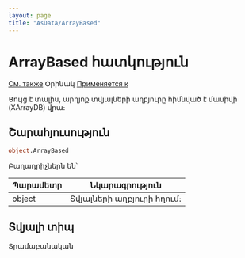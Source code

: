 ```yaml
---
layout: page
title: "AsData/ArrayBased"
---
```



# ArrayBased հատկություն

[См. также](../Asdata.md) Օրինակ [Применяется к](../Asdata.md)

Ցույց է տալիս, արդյոք տվյալների աղբյուրը հիմնված է մասիվի (XArrayDB) վրա։ 

## Շարահյուսություն

``` vb
object.ArrayBased
```

Բաղադրիչներն են՝


| Պարամետր | Նկարագրություն |
|--|--|
| object| Տվյալների աղբյուրի հղում։|


## Տվյալի տիպ

Տրամաբանական
